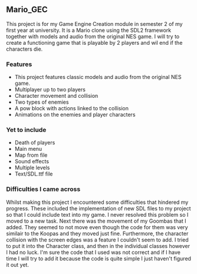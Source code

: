 ## Mario_GEC
This project is for my Game Engine Creation module in semester 2 of my first year at university. It is a Mario clone using the SDL2 framework together with 
models and audio from the original NES game. I will try to create a functioning game that is playable by 2 players and wil end if the characters die.

### Features
- This project features classic models and audio from the original NES game.
- Multiplayer up to two players
- Character movement and collision
- Two types of enemies
- A pow block with actions linked to the collision
- Animations on the enemies and player characters

### Yet to include
- Death of players
- Main menu
- Map from file
- Sound effects
- Multiple levels
- Text/SDL.ttf file

### Difficulties I came across
Whilst making this project I encountered some difficulties that hindered my progress. These included the implementation of new SDL files to my project so that
I could include text into my game. I never resolved this problem so I moved to a new task. Next there was the movement of my Goombas that I added. They seemed 
to not move even though the code for them was very similair to the Koopas and they moved just fine. Furthermore, the character collision with the screen edges 
was a feature I couldn't seem to add. I tried to put it into the Character class, and then in the individual classes however I had no luck. I'm sure the code 
that I used was not correct and if I have time I will try to add it because the code is quite simple I just haven't figured it out yet.
